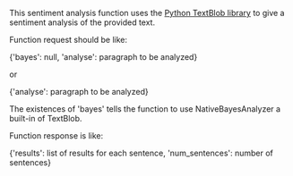 This sentiment analysis function uses the [Python TextBlob library](https://textblob.readthedocs.io) to give a sentiment analysis of the provided text.

Function request should be like:

{'bayes': null, 'analyse': paragraph to be analyzed}

or

{'analyse': paragraph to be analyzed}

The existences of 'bayes' tells the function to use NativeBayesAnalyzer a built-in of TextBlob.

Function response is like:

{'results': list of results for each sentence, 'num_sentences': number of sentences}
